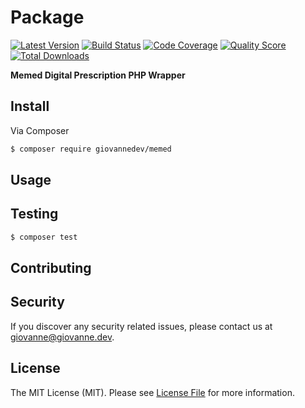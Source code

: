 # Package

[![Latest Version](https://img.shields.io/github/release/php-http/package.svg?style=flat-square)](https://github.com/php-http/package/releases)
[![Build Status](https://img.shields.io/travis/php-http/package/master.svg?style=flat-square)](https://travis-ci.org/php-http/package)
[![Code Coverage](https://img.shields.io/scrutinizer/coverage/g/php-http/package.svg?style=flat-square)](https://scrutinizer-ci.com/g/php-http/package)
[![Quality Score](https://img.shields.io/scrutinizer/g/php-http/package.svg?style=flat-square)](https://scrutinizer-ci.com/g/php-http/package)
[![Total Downloads](https://img.shields.io/packagist/dt/php-http/package.svg?style=flat-square)](https://packagist.org/packages/php-http/package)

**Memed Digital Prescription PHP Wrapper**


## Install

Via Composer

``` bash
$ composer require giovannedev/memed
```


## Usage


## Testing

``` bash
$ composer test
```


## Contributing




## Security

If you discover any security related issues, please contact us at [giovanne@giovanne.dev](mailto:giovanne@giovanne.dev).


## License

The MIT License (MIT). Please see [License File](LICENSE) for more information.
